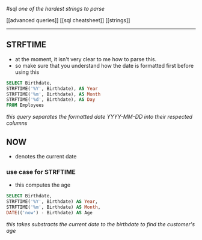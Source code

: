 #sql 
*one of the hardest strings to parse*

[[advanced queries]]
[[sql cheatsheet]]
[[strings]]

---
## STRFTIME
- at the moment, it isn't very clear to me how to parse this.
- so make sure that you understand how the date is formatted first before using this
```sql
SELECT Birthdate,
STRFTIME('%Y', Birthdate), AS Year
STRFTIME('%m', Birthdate), AS Month
STRFTIME('%d', Birthdate), AS Day
FROM Employees
```
*this query separates the formatted date YYYY-MM-DD into their respected columns*

## NOW
- denotes the current date

### use case for STRFTIME
- this computes the age
```sql
SELECT Birthdate,
STRFTIME('%Y', Birthdate) AS Year,
STRFTIME('%m', Birthdate) AS Month,
DATE(('now') - Birthdate) AS Age
```
*this takes substracts the current date to the birthdate to find the customer's age*